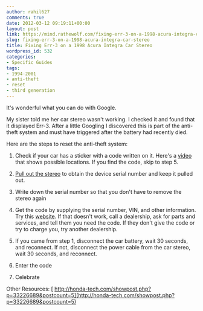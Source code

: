```yaml
---
author: rahil627
comments: true
date: 2012-03-12 09:19:11+00:00
layout: post
link: https://mind.rathewolf.com/fixing-err-3-on-a-1998-acura-integra-car-stereo/
slug: fixing-err-3-on-a-1998-acura-integra-car-stereo
title: Fixing Err-3 on a 1998 Acura Integra Car Stereo
wordpress_id: 532
categories:
- Specific Guides
tags:
- 1994-2001
- anti-theft
- reset
- third generation
---
```


It's wonderful what you can do with Google.

My sister told me her car stereo wasn't working. I checked it and found that it displayed Err-3. After a little Googling I discovered this is part of the anti-theft system and must have triggered after the battery had recently died.

Here are the steps to reset the anti-theft system:



	
  1. Check if your car has a sticker with a code written on it. Here's a [video](http://www.youtube.com/watch?v=tgfRmBo7Pu0) that shows possible locations. If you find the code, skip to step 5.

	
  2. [Pull out the stereo](http://www.team-integra.net/forum/blogs/morningz/43-g3-radio-removal.html) to obtain the device serial number and keep it pulled out.

	
  3. Write down the serial number so that you don't have to remove the stereo again

	
  4. Get the code by supplying the serial number, VIN, and other information. Try this [website](https://radio-navicode.acura.com/). If that doesn't work, call a dealership, ask for parts and services, and tell them you need the code. If they don't give the code or try to charge you, try another dealership.

	
  5. If you came from step 1, disconnect the car battery, wait 30 seconds, and reconnect. If not, disconnect the power cable from the car stereo, wait 30 seconds, and reconnect.

	
  6. Enter the code

	
  7. Celebrate


Other Resources:
[ http://honda-tech.com/showpost.php?p=33226689&postcount=5](http://honda-tech.com/showpost.php?p=33226689&postcount=5)
